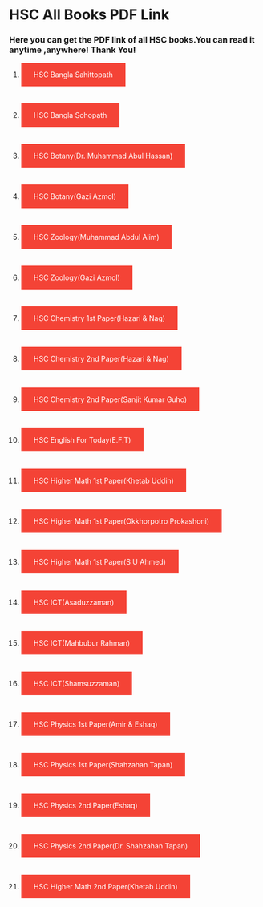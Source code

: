 
<html>
<head>
<title></title>
</head>
<body>

<h1>HSC All Books PDF Link</h1>
<p><h3>Here you can get the PDF link of all HSC books.You can read it anytime ,anywhere! Thank You!</h3></p>

<style>
a:link, a:visited {
  background-color: #f44336;
  color: white;
  padding: 15px 25px;
  text-align: center;
  text-decoration: none;
  display: inline-block;
}

a:hover, a:active {
  background-color: blue;
}
</style> 
<ol>
<li><a href="file:///C:/Users/DC/Downloads/Bangla%20[Sahittopath].pdf">HSC Bangla Sahittopath</a></li>
<br/>
<br/>

<li><a href="file:///C:/Users/DC/Downloads/Bangla%20Sohopath.pdf">HSC Bangla Sohopath</a></li>
<br/>
<br/>
<li><a href="file:///C:/Users/DC/Downloads/Biology%201st%20Paper(Abul%20Hasan).pdf">HSC Botany(Dr. Muhammad Abul Hassan)</a></li>
<br/>
<br/>
<li><a href="file:///C:/Users/DC/Downloads/Biology%201st%20Paper(Azmol).pdf">HSC Botany(Gazi Azmol)</a></li>
<br/>
<br/>
<li><a href="file:///C:/Users/DC/Downloads/Biology%202nd%20Paper%20(Abdul%20Alim).pdf">HSC Zoology(Muhammad Abdul Alim)</a></li>
<br/>
<br/>
<li><a href="file:///C:/Users/DC/Downloads/Biology%202nd%20Paper(Azmol).pdf">HSC Zoology(Gazi Azmol)</a></li>
<br/>
<br/>
<li><a href="file:///C:/Users/DC/Downloads/Chemistry%201st%20Paper(Hazari%20Nag).pdf">HSC Chemistry 1st Paper(Hazari & Nag)</a></li>
<br/>
<br/>
<li><a href="file:///C:/Users/DC/Downloads/Chemistry%202nd%20Paper(Hazari%20Nag).pdf">HSC Chemistry 2nd Paper(Hazari & Nag)</a></li>
<br/>
<br/>
<li><a href="file:///C:/Users/DC/Downloads/Chemistry%202nd%20Paper(Sanjit%20Guho).pdf">HSC Chemistry 2nd Paper(Sanjit Kumar Guho)</a></li>
<br/>
<br/>
<li><a href="file:///C:/Users/DC/Downloads/English%20For%20Today(E.F.T).pdf">HSC English For Today(E.F.T)</a></li>
<br/>
<br/>
<li><a href="file:///C:/Users/DC/Downloads/Higher%20Math%201st%20Paper(Khetab%20Uddin).pdf">HSC Higher Math 1st Paper(Khetab Uddin)</a></li>
<br/>
<br/>
<li><a href="file:///C:/Users/DC/Downloads/Higher%20Math%201st%20Paper(Okkhorpotro%20Prokashoni).pdf">HSC Higher Math 1st Paper(Okkhorpotro Prokashoni)</a></li>
<br/>
<br/>
<li><a href="file:///C:/Users/DC/Downloads/Higher%20Math%201st%20Paper(S%20U%20Ahmed).pdf">HSC Higher Math 1st Paper(S U Ahmed)</a></li>
<br/>
<br/>
<li><a href="file:///C:/Users/DC/Downloads/ICT(Asaduzzaman).pdf">HSC ICT(Asaduzzaman)</a></li>
<br/>
<br/>
<li><a href="file:///C:/Users/DC/Downloads/ICT(Mahbubur%20Rahman).pdf">HSC ICT(Mahbubur Rahman)</a></li>
<br/>
<br/>
<li><a href="file:///C:/Users/DC/Downloads/ICT(Shamsuzzaman).pdf">HSC ICT(Shamsuzzaman)</a></li>
<br/>
<br/>
<li><a href="file:///C:/Users/DC/Downloads/Physics%201st%20Paper(Amir%20&%20Eshaq).pdf">HSC Physics 1st Paper(Amir & Eshaq)</a></li>
<br/>
<br/>
<li><a href="file:///C:/Users/DC/Downloads/Physics%201st%20Paper(Tapan).pdf">HSC Physics 1st Paper(Shahzahan Tapan)</a></li>
<br/>
<br/>
<li><a href="file:///C:/Users/DC/Downloads/Physics%202nd%20Paper(Eshaq).pdf">HSC Physics 2nd Paper(Eshaq)</a></li>
<br/>
<br/>
<li><a href="file:///C:/Users/DC/Downloads/Physics%202nd%20Paper(Tapan).pdf">HSC Physics 2nd Paper(Dr. Shahzahan Tapan)</a></li>
<br/>
<br/>
<li><a href="file:///C:/Users/DC/AppData/Local/Temp/%E0%A6%89%E0%A6%9A%E0%A7%8D%E0%A6%9A%E0%A6%A4%E0%A6%B0%20%E0%A6%97%E0%A6%A3%E0%A6%BF%E0%A6%A4%20%E0%A7%A8%E0%A7%9F%20%E0%A6%AA%E0%A6%A4%E0%A7%8D%E0%A6%B0%20%E0%A6%B8%E0%A6%AE%E0%A6%BE%E0%A6%A7%E0%A6%BE%E0%A6%A8%20%E0%A6%95%E0%A7%87%E0%A6%A4%E0%A6%BE%E0%A6%AC%20%E0%A6%89%E0%A6%A6%E0%A7%8D%E0%A6%A6%E0%A6%BF%E0%A6%A8(Educationblog24.com).pdf">HSC Higher Math 2nd Paper(Khetab Uddin)</a></li>
</ol>

</body>
</html> 
